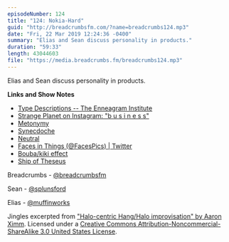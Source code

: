 ```yaml
---
episodeNumber: 124
title: "124: Nokia-Hard"
guid: "http://breadcrumbsfm.com/?name=breadcrumbs124.mp3"
date: "Fri, 22 Mar 2019 12:24:36 -0400"
summary: "Elias and Sean discuss personality in products."
duration: "59:33"
length: 43044603
file: "https://media.breadcrumbs.fm/breadcrumbs124.mp3"
---
```

Elias and Sean discuss personality in products.

**Links and Show Notes**
- [Type Descriptions -- The Enneagram Institute](https://www.enneagraminstitute.com/type-descriptions)
- [Strange Planet on Instagram: "b u s i n e s s"](https://www.instagram.com/p/BuBq10OAxm8/)
- [Metonymy](https://en.wikipedia.org/wiki/Metonymy)
- [Synecdoche](https://en.wikipedia.org/wiki/Synecdoche)
- [Neutral](http://neutral.fm/)
- [Faces in Things (@FacesPics) | Twitter](https://twitter.com/facespics)
- [Bouba/kiki effect](https://en.wikipedia.org/wiki/Bouba/kiki_effect)
- [Ship of Theseus](https://en.wikipedia.org/wiki/Ship_of_Theseus)

Breadcrumbs - [@breadcrumbsfm](https://twitter.com/breadcrumbsfm)

Sean - [@splunsford](https://twitter.com/splunsford)

Elias - [@muffinworks](https://twitter.com/muffinworks)

Jingles excerpted from ["Halo-centric Hang/Halo improvisation" by Aaron Ximm](http://freemusicarchive.org/music/aaron_ximm/handpans_and_the_hang/). Licensed under a [Creative Commons Attribution-Noncommercial-ShareAlike 3.0 United States License](http://creativecommons.org/licenses/by-nc-sa/3.0/us/).